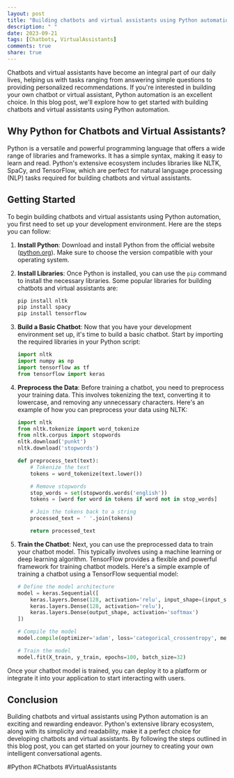 ```yaml
---
layout: post
title: "Building chatbots and virtual assistants using Python automation"
description: " "
date: 2023-09-21
tags: [Chatbots, VirtualAssistants]
comments: true
share: true
---
```


Chatbots and virtual assistants have become an integral part of our daily lives, helping us with tasks ranging from answering simple questions to providing personalized recommendations. If you're interested in building your own chatbot or virtual assistant, Python automation is an excellent choice. In this blog post, we'll explore how to get started with building chatbots and virtual assistants using Python automation.

## Why Python for Chatbots and Virtual Assistants?

Python is a versatile and powerful programming language that offers a wide range of libraries and frameworks. It has a simple syntax, making it easy to learn and read. Python's extensive ecosystem includes libraries like NLTK, SpaCy, and TensorFlow, which are perfect for natural language processing (NLP) tasks required for building chatbots and virtual assistants.

## Getting Started

To begin building chatbots and virtual assistants using Python automation, you first need to set up your development environment. Here are the steps you can follow:

1. **Install Python**: Download and install Python from the official website ([python.org](https://www.python.org)). Make sure to choose the version compatible with your operating system.

2. **Install Libraries**: Once Python is installed, you can use the `pip` command to install the necessary libraries. Some popular libraries for building chatbots and virtual assistants are:

    ```python
    pip install nltk
    pip install spacy
    pip install tensorflow
    ```

3. **Build a Basic Chatbot**: Now that you have your development environment set up, it's time to build a basic chatbot. Start by importing the required libraries in your Python script:

    ```python
    import nltk
    import numpy as np
    import tensorflow as tf
    from tensorflow import keras
    ```

4. **Preprocess the Data**: Before training a chatbot, you need to preprocess your training data. This involves tokenizing the text, converting it to lowercase, and removing any unnecessary characters. Here's an example of how you can preprocess your data using NLTK:

    ```python
    import nltk
    from nltk.tokenize import word_tokenize
    from nltk.corpus import stopwords
    nltk.download('punkt')
    nltk.download('stopwords')

    def preprocess_text(text):
        # Tokenize the text
        tokens = word_tokenize(text.lower())

        # Remove stopwords
        stop_words = set(stopwords.words('english'))
        tokens = [word for word in tokens if word not in stop_words]

        # Join the tokens back to a string
        processed_text = ' '.join(tokens)

        return processed_text
    ```

5. **Train the Chatbot**: Next, you can use the preprocessed data to train your chatbot model. This typically involves using a machine learning or deep learning algorithm. TensorFlow provides a flexible and powerful framework for training chatbot models. Here's a simple example of training a chatbot using a TensorFlow sequential model:

    ```python
    # Define the model architecture
    model = keras.Sequential([
        keras.layers.Dense(128, activation='relu', input_shape=(input_shape,)),
        keras.layers.Dense(128, activation='relu'),
        keras.layers.Dense(output_shape, activation='softmax')
    ])

    # Compile the model
    model.compile(optimizer='adam', loss='categorical_crossentropy', metrics=['accuracy'])

    # Train the model
    model.fit(X_train, y_train, epochs=100, batch_size=32)
    ```

Once your chatbot model is trained, you can deploy it to a platform or integrate it into your application to start interacting with users.

## Conclusion

Building chatbots and virtual assistants using Python automation is an exciting and rewarding endeavor. Python's extensive library ecosystem, along with its simplicity and readability, make it a perfect choice for developing chatbots and virtual assistants. By following the steps outlined in this blog post, you can get started on your journey to creating your own intelligent conversational agents.

#Python #Chatbots #VirtualAssistants